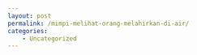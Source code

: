 ```yaml
---
layout: post
permalink: /mimpi-melihat-orang-melahirkan-di-air/
categories:
    - Uncategorized
---
```


